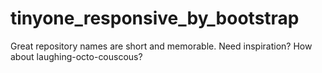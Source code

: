 # tinyone_responsive_by_bootstrap
 Great repository names are short and memorable. Need inspiration? How about laughing-octo-couscous?
